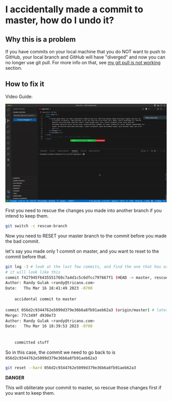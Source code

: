 # I accidentally made a commit to master, how do I undo it?

## Why this is a problem

If you have commits on your local machine that you do NOT want to push to GitHub, your local branch
and GitHub will have "diverged" and now you can no longer use git pull.
For more info on that, see [my git pull is not working](/docs/repos/pull-changes-from-github.md#my-git-pull-is-not-working) section.

## How to fix it

Video Guide:

![](../../media/git%20reset%20hard%20for%20master%20commit.gif)

First you need to rescue the changes you made into another branch if you intend to keep them.

```bash
git switch -c rescue-branch
```

Now you need to RESET your master branch to the commit before you made the bad commit.

let's say you made only 1 commit on master, and you want to reset to the commit before that.


```bash
git log -3 # look at the last few commits, and find the one that has origin/master on it
# it will look like this
commit f427945f6435551769c7a4d1c5c6dfcc797667f1 (HEAD -> master, rescue)
Author: Randy Gulak <randy@tricano.com>
Date:   Thu Mar 16 18:41:49 2023 -0700

    accidental commit to master

commit 056d2c9344762e5099d379e36b6a8fb91aeb62a3 (origin/master) # latest github commit is here
Merge: 77c349f d930e73
Author: Randy Gulak <randy@tricano.com>
Date:   Thu Mar 16 18:39:53 2023 -0700


    committed stuff
```

So in this case, the commit we need to go back to is `056d2c9344762e5099d379e36b6a8fb91aeb62a3`

```bash
git reset --hard 056d2c9344762e5099d379e36b6a8fb91aeb62a3
```

**DANGER**

This will obliterate your commit to master, so rescue those changes first if you want to keep them.